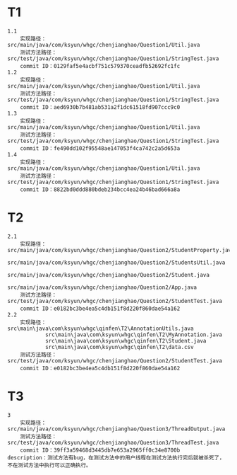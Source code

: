 # T1
    1.1
        实现路径：src/main/java/com/ksyun/whgc/chenjianghao/Question1/Util.java
        测试方法路径：src/test/java/com/ksyun/whgc/chenjianghao/Question1/StringTest.java
        commit ID：0129faf5e4acbf751c579370ceadfb52692fc1fc
    1.2
        实现路径：src/main/java/com/ksyun/whgc/chenjianghao/Question1/Util.java
        测试方法路径：src/test/java/com/ksyun/whgc/chenjianghao/Question1/StringTest.java
        commit ID：aed6930b7b481ab531a2f1dc61518fd907ccc9c0
    1.3
        实现路径：src/main/java/com/ksyun/whgc/chenjianghao/Question1/Util.java
        测试方法路径：src/test/java/com/ksyun/whgc/chenjianghao/Question1/StringTest.java
        commit ID：fe490dd102f95548ae147053f4ca742c2a5d653a
    1.4
        实现路径：src/main/java/com/ksyun/whgc/chenjianghao/Question1/Util.java
        测试方法路径：src/test/java/com/ksyun/whgc/chenjianghao/Question1/StringTest.java
        commit ID：8822bd0ddd880bdeb234bcc4ea24b46bad666a8a
# T2
    2.1
        实现路径：src/main/java/com/ksyun/whgc/chenjianghao/Question2/StudentProperty.java
                src/main/java/com/ksyun/whgc/chenjianghao/Question2/StudentsUtil.java
                src/main/java/com/ksyun/whgc/chenjianghao/Question2/Student.java
                src/main/java/com/ksyun/whgc/chenjianghao/Question2/App.java
        测试方法路径：src/test/java/com/ksyun/whgc/chenjianghao/Question2/StudentTest.java
        commit ID：e0182bc3be4ea5c4db151f8d220f860dae54a162
    2.2
        实现路径：src\main\java\com\ksyun\whgc\qinfen\T2\AnnotationUtils.java
                src\main\java\com\ksyun\whgc\qinfen\T2\MyAnnotation.java
                src\main\java\com\ksyun\whgc\qinfen\T2\Student.java
                src\main\java\com\ksyun\whgc\qinfen\T2\data.csv
        测试方法路径：src/test/java/com/ksyun/whgc/chenjianghao/Question2/StudentTest.java
        commit ID：e0182bc3be4ea5c4db151f8d220f860dae54a162
# T3
    3
        实现路径：src/main/java/com/ksyun/whgc/chenjianghao/Question3/ThreadOutput.java
        测试方法路径：src/test/java/com/ksyun/whgc/chenjianghao/Question3/ThreadTest.java
        commit ID：39ff3a59468d3445db7e653a2965ff0c34e8700b
    description：测试方法有bug，在测试方法中的用户线程在测试方法执行完后就被杀死了，不在测试方法中执行可以正确执行。